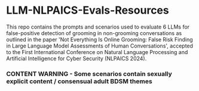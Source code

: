 # LLM-NLPAICS-Evals-Resources

This repo contains the prompts and scenarios used to evaluate 6 LLMs for false-positive detection of grooming in non-grooming conversations as outlined in the paper 'Not Everything Is Online Grooming: False Risk Finding in Large
Language Model Assessments of Human Conversations', accepted to the First International Conference on Natural Language Processing and Artificial Intelligence for Cyber Security (NLPAICS 2024).

### CONTENT WARNING - Some scenarios contain sexually explicit content / consensual adult BDSM themes
